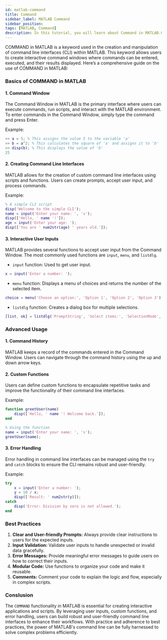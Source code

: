 ```yaml
---
id: matlab-command
title: Command
sidebar_label: MATLAB Command
sidebar_position: 
tags: [MATLAB, Command]
description: In this tutorial, you will learn about Command in MATLAB.COMMAND in MATLAB is a keyword used in the creation and manipulation of command line interfaces (CLI) within MATLAB. 
---
```


COMMAND in MATLAB is a keyword used in the creation and manipulation of command line interfaces (CLI) within MATLAB. This keyword allows users to create interactive command windows where commands can be entered, executed, and their results displayed. Here’s a comprehensive guide on the use of COMMAND in MATLAB:

### Basics of COMMAND in MATLAB

#### 1. Command Window

The Command Window in MATLAB is the primary interface where users can execute commands, run scripts, and interact with the MATLAB environment. To enter commands in the Command Window, simply type the command and press Enter.

Example:
```matlab
>> a = 5; % This assigns the value 5 to the variable 'a'
>> b = a^2; % This calculates the square of 'a' and assigns it to 'b'
>> disp(b); % This displays the value of 'b'
25
```

#### 2. Creating Command Line Interfaces

MATLAB allows for the creation of custom command line interfaces using scripts and functions. Users can create prompts, accept user input, and process commands.

Example:
```matlab
% A simple CLI script
disp('Welcome to the simple CLI');
name = input('Enter your name: ', 's');
disp(['Hello, ' name '!']);
age = input('Enter your age: ');
disp(['You are ' num2str(age) ' years old.']);
```

#### 3. Interactive User Inputs

MATLAB provides several functions to accept user input from the Command Window. The most commonly used functions are `input`, `menu`, and `listdlg`.

- `input` function: Used to get user input.
```matlab
x = input('Enter a number: ');
```

- `menu` function: Displays a menu of choices and returns the number of the selected item.
```matlab
choice = menu('Choose an option:', 'Option 1', 'Option 2', 'Option 3');
```

- `listdlg` function: Creates a dialog box for multiple selections.
```matlab
[list, ok] = listdlg('PromptString', 'Select items:', 'SelectionMode', 'multiple', 'ListString', {'Item 1', 'Item 2', 'Item 3'});
```

### Advanced Usage

#### 1. Command History

MATLAB keeps a record of the commands entered in the Command Window. Users can navigate through the command history using the up and down arrow keys.

#### 2. Custom Functions

Users can define custom functions to encapsulate repetitive tasks and improve the functionality of their command line interfaces.

Example:
```matlab
function greetUser(name)
    disp(['Hello, ' name '! Welcome back.']);
end

% Using the function
name = input('Enter your name: ', 's');
greetUser(name);
```

#### 3. Error Handling

Error handling in command line interfaces can be managed using the `try` and `catch` blocks to ensure the CLI remains robust and user-friendly.

Example:
```matlab
try
    x = input('Enter a number: ');
    y = 10 / x;
    disp(['Result: ' num2str(y)]);
catch
    disp('Error: Division by zero is not allowed.');
end
```

### Best Practices

1. **Clear and User-friendly Prompts:** Always provide clear instructions to users for the expected inputs.
2. **Input Validation:** Validate user inputs to handle unexpected or invalid data gracefully.
3. **Error Messages:** Provide meaningful error messages to guide users on how to correct their inputs.
4. **Modular Code:** Use functions to organize your code and make it reusable.
5. **Comments:** Comment your code to explain the logic and flow, especially in complex scripts.

### Conslusion

The `COMMAND` functionality in MATLAB is essential for creating interactive applications and scripts. By leveraging user inputs, custom functions, and error handling, users can build robust and user-friendly command line interfaces to enhance their workflows. With practice and adherence to best practices, the power of MATLAB's command line can be fully harnessed to solve complex problems efficiently.
